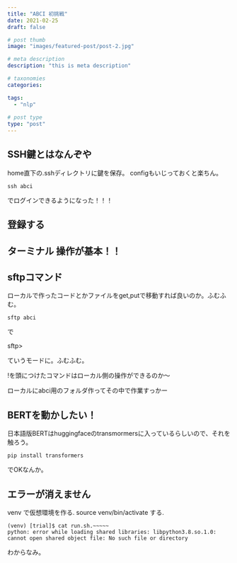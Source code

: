 ```yaml
---
title: "ABCI 初挑戦"
date: 2021-02-25
draft: false

# post thumb
image: "images/featured-post/post-2.jpg"

# meta description
description: "this is meta description"

# taxonomies
categories: 

tags:
  - "nlp"  
  
# post type
type: "post"
---
```


## SSH鍵とはなんぞや
home直下の.sshディレクトリに鍵を保存。
configもいじっておくと楽ちん。

```
ssh abci
```
でログインできるようになった！！！

## 登録する

## ターミナル 操作が基本！！

## sftpコマンド
ローカルで作ったコードとかファイルをget,putで移動すれば良いのか。ふむふむ。
```
sftp abci
```
で

sftp>

ていうモードに。ふむふむ。

!を頭につけたコマンドはローカル側の操作ができるのか〜

ローカルにabci用のフォルダ作ってその中で作業すっかー


## BERTを動かしたい！
日本語版BERTはhuggingfaceのtransmormersに入っているらしいので、それを触ろう。
```
pip install transformers
```

でOKなんか。


## エラーが消えません

venv で仮想環境を作る.
source venv/bin/activate する.

```
(venv) [trial]$ cat run.sh.~~~~~
python: error while loading shared libraries: libpython3.8.so.1.0: cannot open shared object file: No such file or directory
```
わからなみ。




